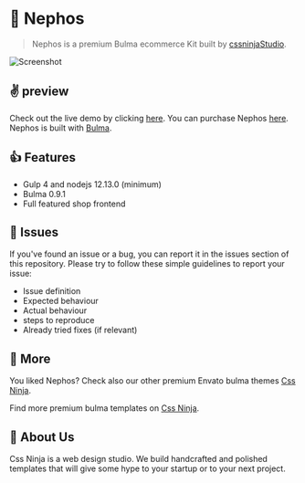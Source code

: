# 👋 Nephos
> Nephos is a premium Bulma ecommerce Kit built by [cssninjaStudio](https://cssninja.io).

![Screenshot](https://media.cssninja.io/products/nephos/product.png "Nephos")

## ✌️ preview

Check out the live demo by clicking [here](https://nephos.cssninja.io). 
You can purchase Nephos [here](https://cssninja.io/envato/nephos). 
Nephos is built with [Bulma](https://bulma.io).

## 👍 Features

* Gulp 4 and nodejs 12.13.0 (minimum)
* Bulma 0.9.1
* Full featured shop frontend

## 🍔 Issues

If you've found an issue or a bug, you can report it in the issues section of this repository. Please try to follow these simple guidelines to report your issue:

* Issue definition
* Expected behaviour
* Actual behaviour
* steps to reproduce
* Already tried fixes (if relevant)

## 🎉 More

You liked Nephos? Check also our other premium Envato bulma themes [Css Ninja](https://themeforest.net/user/cssninjastudio/portfolio).

Find more premium bulma templates on [Css Ninja](https://cssninja.io/category/all).

## 🚀 About Us

Css Ninja is a web design studio. We build handcrafted and polished templates that will give some hype to your startup or to your next project.
